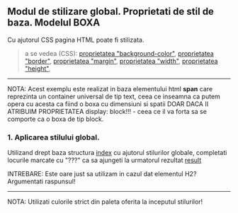 
## Modul de stilizare global. Proprietati de stil de baza. Modelul BOXA

Cu ajutorul CSS pagina HTML poate fi stilizata. 

> a se vedea (CSS):
[proprietatea "background-color"](http://htmlbook.ru/css/background-color),
[proprietatea "border"](http://htmlbook.ru/css/border),
[proprietatea "margin"](http://htmlbook.ru/css/margin),
[proprietatea "width"](http://htmlbook.ru/css/width),
[proprietatea "height"](http://htmlbook.ru/css/height),




---

NOTA: Acest exemplu este realizat in baza elementului html **span** care reprezinta un container universal de tip text, ceea ce inseamna ca putem opera cu acesta ca fiind o boxa cu dimensiuni si spatii DOAR DACA II ATRIBUIM PROPRIETATEA display: block!!! - ceea ce il va forta sa se comporte ca o boxa de tip block. 

### 1. Aplicarea stilului global.

Utilizand drept baza structura [index](./index.html) cu ajutorul stilurilor globale, completati locurile marcate cu "???" ca sa ajungeti la urmatorul rezultat 
[result](./result.png)

INTREBARE: Este oare just sa utilizam in cazul dat elementul H2? Argumentati raspunsul!

---

NOTA: Utilizati culorile strict din paleta oferita la inceputul stilurilor!